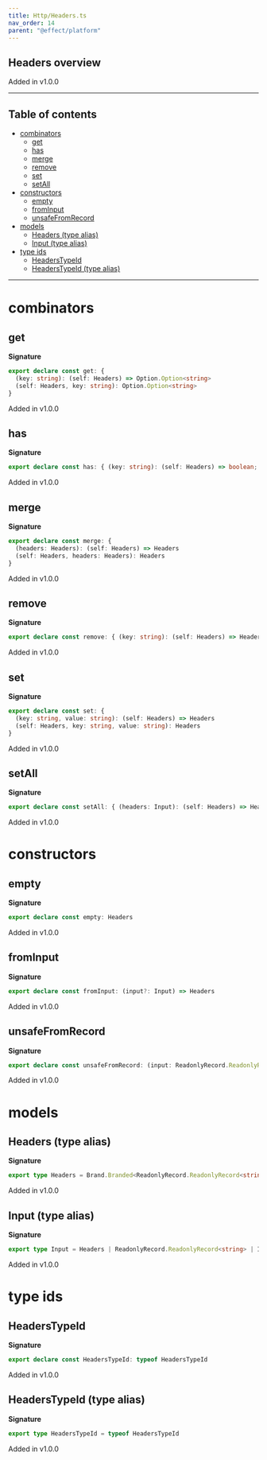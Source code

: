 ```yaml
---
title: Http/Headers.ts
nav_order: 14
parent: "@effect/platform"
---
```


## Headers overview

Added in v1.0.0

---

<h2 class="text-delta">Table of contents</h2>

- [combinators](#combinators)
  - [get](#get)
  - [has](#has)
  - [merge](#merge)
  - [remove](#remove)
  - [set](#set)
  - [setAll](#setall)
- [constructors](#constructors)
  - [empty](#empty)
  - [fromInput](#frominput)
  - [unsafeFromRecord](#unsafefromrecord)
- [models](#models)
  - [Headers (type alias)](#headers-type-alias)
  - [Input (type alias)](#input-type-alias)
- [type ids](#type-ids)
  - [HeadersTypeId](#headerstypeid)
  - [HeadersTypeId (type alias)](#headerstypeid-type-alias)

---

# combinators

## get

**Signature**

```ts
export declare const get: {
  (key: string): (self: Headers) => Option.Option<string>
  (self: Headers, key: string): Option.Option<string>
}
```

Added in v1.0.0

## has

**Signature**

```ts
export declare const has: { (key: string): (self: Headers) => boolean; (self: Headers, key: string): boolean }
```

Added in v1.0.0

## merge

**Signature**

```ts
export declare const merge: {
  (headers: Headers): (self: Headers) => Headers
  (self: Headers, headers: Headers): Headers
}
```

Added in v1.0.0

## remove

**Signature**

```ts
export declare const remove: { (key: string): (self: Headers) => Headers; (self: Headers, key: string): Headers }
```

Added in v1.0.0

## set

**Signature**

```ts
export declare const set: {
  (key: string, value: string): (self: Headers) => Headers
  (self: Headers, key: string, value: string): Headers
}
```

Added in v1.0.0

## setAll

**Signature**

```ts
export declare const setAll: { (headers: Input): (self: Headers) => Headers; (self: Headers, headers: Input): Headers }
```

Added in v1.0.0

# constructors

## empty

**Signature**

```ts
export declare const empty: Headers
```

Added in v1.0.0

## fromInput

**Signature**

```ts
export declare const fromInput: (input?: Input) => Headers
```

Added in v1.0.0

## unsafeFromRecord

**Signature**

```ts
export declare const unsafeFromRecord: (input: ReadonlyRecord.ReadonlyRecord<string>) => Headers
```

Added in v1.0.0

# models

## Headers (type alias)

**Signature**

```ts
export type Headers = Brand.Branded<ReadonlyRecord.ReadonlyRecord<string>, HeadersTypeId>
```

Added in v1.0.0

## Input (type alias)

**Signature**

```ts
export type Input = Headers | ReadonlyRecord.ReadonlyRecord<string> | Iterable<readonly [string, string]>
```

Added in v1.0.0

# type ids

## HeadersTypeId

**Signature**

```ts
export declare const HeadersTypeId: typeof HeadersTypeId
```

Added in v1.0.0

## HeadersTypeId (type alias)

**Signature**

```ts
export type HeadersTypeId = typeof HeadersTypeId
```

Added in v1.0.0
